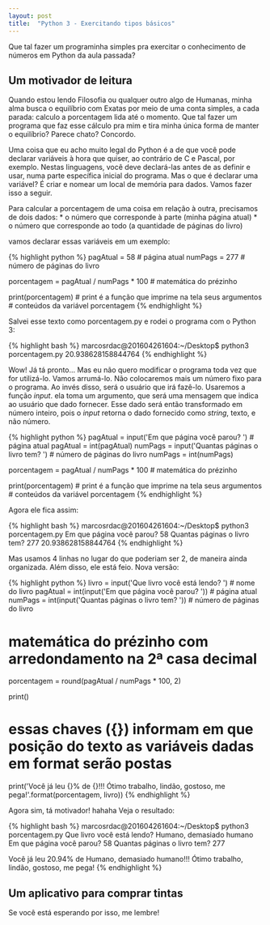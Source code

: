 ```yaml
---
layout: post
title:  "Python 3 - Exercitando tipos básicos"
---
```


Que tal fazer um programinha simples pra exercitar o conhecimento de números em Python da aula passada?

## Um motivador de leitura

Quando estou lendo Filosofia ou qualquer outro algo de Humanas, minha alma busca o equilíbrio com Exatas por meio de uma conta simples, a cada parada: calculo a porcentagem lida até o momento. Que tal fazer um programa que faz esse cálculo pra mim e tira minha única forma de manter o equilíbrio? Parece chato? Concordo.

Uma coisa que eu acho muito legal do Python é a de que você pode declarar variáveis à hora que quiser, ao contrário de C e Pascal, por exemplo. Nestas linguagens, você deve declará-las antes de as definir e usar, numa parte específica inicial do programa. Mas o que é declarar uma variável? É criar e nomear um local de memória para dados. Vamos fazer isso a seguir.

Para calcular a porcentagem de uma coisa em relação à outra, precisamos de dois dados:
    * o número que corresponde à parte (minha página atual)
    * o número que corresponde ao todo (a quantidade de páginas do livro)

vamos declarar essas variáveis em um exemplo:

{% highlight python %}
pagAtual = 58  # página atual
numPags = 277  # número de páginas do livro

porcentagem = pagAtual / numPags * 100  # matemática do prézinho

print(porcentagem)  # print é a função que imprime na tela seus argumentos
                    # conteúdos da variável porcentagem 
{% endhighlight %}

Salvei esse texto como porcentagem.py e rodei o programa com o Python 3:

{% highlight bash %}
marcosrdac@201604261604:~/Desktop$ python3 porcentagem.py 
20.938628158844764
{% endhighlight %}

Wow! Já tá pronto... Mas eu não quero modificar o programa toda vez que for utilizá-lo. Vamos arrumá-lo. Não colocaremos mais um número fixo para o programa. Ao invés disso, será o usuário que irá fazê-lo. Usaremos a função *input*. ela toma um argumento, que será uma mensagem que indica ao usuário que dado fornecer. Esse dado será então transformado em número inteiro, pois o *input* retorna o dado fornecido como *string*, texto, e não número.

{% highlight python %}
pagAtual = input('Em que página você parou? ')    # página atual
pagAtual = int(pagAtual)
numPags = input('Quantas páginas o livro tem? ')  # número de páginas do livro
numPags = int(numPags)

porcentagem = pagAtual / numPags * 100  # matemática do prézinho

print(porcentagem)  # print é a função que imprime na tela seus argumentos
                    # conteúdos da variável porcentagem 
{% endhighlight %}

Agora ele fica assim:

{% highlight bash %}
marcosrdac@201604261604:~/Desktop$ python3 porcentagem.py 
Em que página você parou? 58
Quantas páginas o livro tem? 277
20.938628158844764
{% endhighlight %}

Mas usamos 4 linhas no lugar do que poderiam ser 2, de maneira ainda organizada. Além disso, ele está feio. Nova versão:

{% highlight python %}
livro = input('Que livro você está lendo? ')      # nome do livro
pagAtual = int(input('Em que página você parou? '))    # página atual
numPags = int(input('Quantas páginas o livro tem? '))  # número de páginas do livro

# matemática do prézinho com arredondamento na 2ª casa decimal
porcentagem = round(pagAtual / numPags * 100, 2)

print()

# essas chaves ({}) informam em que posição do texto as variáveis dadas em format serão postas
print('Você já leu {}% de {}!!! Ótimo trabalho, lindão, gostoso, me pega!'.format(porcentagem, livro))
{% endhighlight %}

Agora sim, tá motivador! hahaha
Veja o resultado:

{% highlight bash %}
marcosrdac@201604261604:~/Desktop$ python3 porcentagem.py 
Que livro você está lendo? Humano, demasiado humano
Em que página você parou? 58
Quantas páginas o livro tem? 277

Você já leu 20.94% de Humano, demasiado humano!!! Ótimo trabalho, lindão, gostoso, me pega!
{% endhighlight %}


## Um aplicativo para comprar tintas

Se você está esperando por isso, me lembre!
